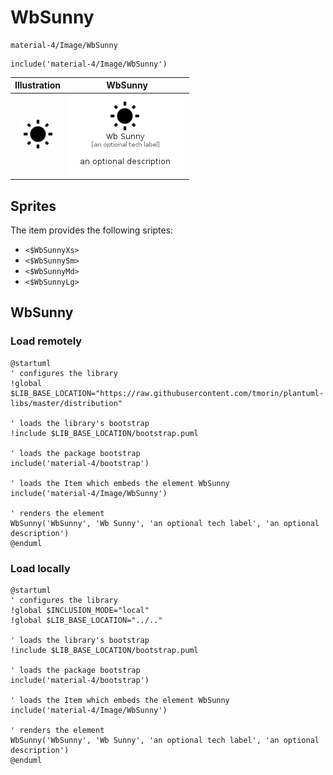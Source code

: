 # WbSunny


```text
material-4/Image/WbSunny
```

```text
include('material-4/Image/WbSunny')
```



| Illustration | WbSunny |
| :---: | :---: |
| ![illustration for Illustration](../../material-4/Image/WbSunny.png) | ![illustration for WbSunny](../../material-4/Image/WbSunny.Local.png) |



## Sprites
The item provides the following sriptes:

- `<$WbSunnyXs>`
- `<$WbSunnySm>`
- `<$WbSunnyMd>`
- `<$WbSunnyLg>`





## WbSunny

### Load remotely
```plantuml
@startuml
' configures the library
!global $LIB_BASE_LOCATION="https://raw.githubusercontent.com/tmorin/plantuml-libs/master/distribution"

' loads the library's bootstrap
!include $LIB_BASE_LOCATION/bootstrap.puml

' loads the package bootstrap
include('material-4/bootstrap')

' loads the Item which embeds the element WbSunny
include('material-4/Image/WbSunny')

' renders the element
WbSunny('WbSunny', 'Wb Sunny', 'an optional tech label', 'an optional description')
@enduml
```

### Load locally
```plantuml
@startuml
' configures the library
!global $INCLUSION_MODE="local"
!global $LIB_BASE_LOCATION="../.."

' loads the library's bootstrap
!include $LIB_BASE_LOCATION/bootstrap.puml

' loads the package bootstrap
include('material-4/bootstrap')

' loads the Item which embeds the element WbSunny
include('material-4/Image/WbSunny')

' renders the element
WbSunny('WbSunny', 'Wb Sunny', 'an optional tech label', 'an optional description')
@enduml
```

